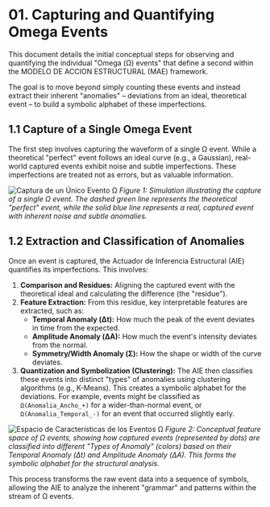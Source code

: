 # 01. Capturing and Quantifying Omega Events

This document details the initial conceptual steps for observing and quantifying the individual "Omega (Ω) events" that define a second within the MODELO DE ACCION ESTRUCTURAL (MAE) framework.

The goal is to move beyond simply counting these events and instead extract their inherent "anomalies" – deviations from an ideal, theoretical event – to build a symbolic alphabet of these imperfections.

## 1.1 Capture of a Single Omega Event

The first step involves capturing the waveform of a single Ω event. While a theoretical "perfect" event follows an ideal curve (e.g., a Gaussian), real-world captured events exhibit noise and subtle imperfections. These imperfections are treated not as errors, but as valuable information.

![Captura de un Único Evento Ω](input_file_0.jpeg)
*Figure 1: Simulation illustrating the capture of a single Ω event. The dashed green line represents the theoretical "perfect" event, while the solid blue line represents a real, captured event with inherent noise and subtle anomalies.*

## 1.2 Extraction and Classification of Anomalies

Once an event is captured, the Actuador de Inferencia Estructural (AIE) quantifies its imperfections. This involves:

1.  **Comparison and Residues:** Aligning the captured event with the theoretical ideal and calculating the difference (the "residue").
2.  **Feature Extraction:** From this residue, key interpretable features are extracted, such as:
    *   **Temporal Anomaly (Δt):** How much the peak of the event deviates in time from the expected.
    *   **Amplitude Anomaly (ΔA):** How much the event's intensity deviates from the normal.
    *   **Symmetry/Width Anomaly (Σ):** How the shape or width of the curve deviates.
3.  **Quantization and Symbolization (Clustering):** The AIE then classifies these events into distinct "types" of anomalies using clustering algorithms (e.g., K-Means). This creates a symbolic alphabet for the deviations. For example, events might be classified as `Ω(Anomalia_Ancho_+)` for a wider-than-normal event, or `Ω(Anomalia_Temporal_-)` for an event that occurred slightly early.

![Espacio de Características de los Eventos Ω](input_file_1.jpeg)
*Figure 2: Conceptual feature space of Ω events, showing how captured events (represented by dots) are classified into different "Types of Anomaly" (colors) based on their Temporal Anomaly (Δt) and Amplitude Anomaly (ΔA). This forms the symbolic alphabet for the structural analysis.*

This process transforms the raw event data into a sequence of symbols, allowing the AIE to analyze the inherent "grammar" and patterns within the stream of Ω events.
